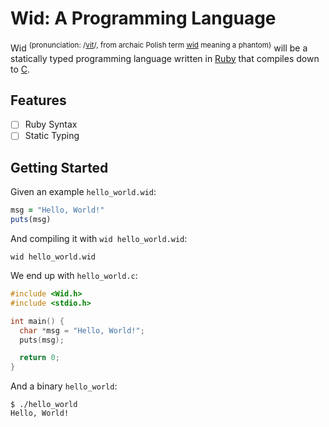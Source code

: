 # Wid: A Programming Language

Wid <sup>(pronunciation: /[vit](https://en.wikipedia.org/wiki/Help:IPA/Polish)/, from archaic Polish term [wid](https://en.wiktionary.org/wiki/wid#Noun) meaning a phantom)</sup> will be a statically typed programming language written in [Ruby](https://en.wikipedia.org/wiki/Ruby_(programming_language)) that compiles down to [C](https://en.wikipedia.org/wiki/C_(programming_language)).

## Features

  - [ ] Ruby Syntax
  - [ ] Static Typing

## Getting Started

Given an example `hello_world.wid`:

```ruby
msg = "Hello, World!"
puts(msg)
```

And compiling it with `wid hello_world.wid`:

```
wid hello_world.wid
```

We end up with `hello_world.c`:

```c
#include <Wid.h>
#include <stdio.h>

int main() {
  char *msg = "Hello, World!";
  puts(msg);

  return 0;
}
```

And a binary `hello_world`:

```
$ ./hello_world
Hello, World!
```
